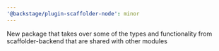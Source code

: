 ```yaml
---
'@backstage/plugin-scaffolder-node': minor
---
```


New package that takes over some of the types and functionality from scaffolder-backend that are shared with other modules

